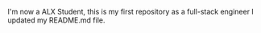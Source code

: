 I'm now a ALX Student, this is my first repository as a full-stack engineer
I updated my README.md file.
